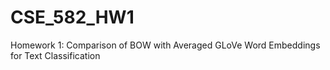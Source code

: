 # CSE_582_HW1
Homework 1: Comparison of BOW with Averaged GLoVe Word Embeddings for Text Classification
